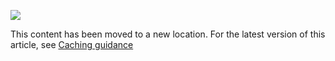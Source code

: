 ![](http://pnp.azurewebsites.net/images/pnp-logo.png)

This content has been moved to a new location. For the latest version of this article, see  [Caching guidance](https://azure.microsoft.com/documentation/articles/best-practices-caching/)
